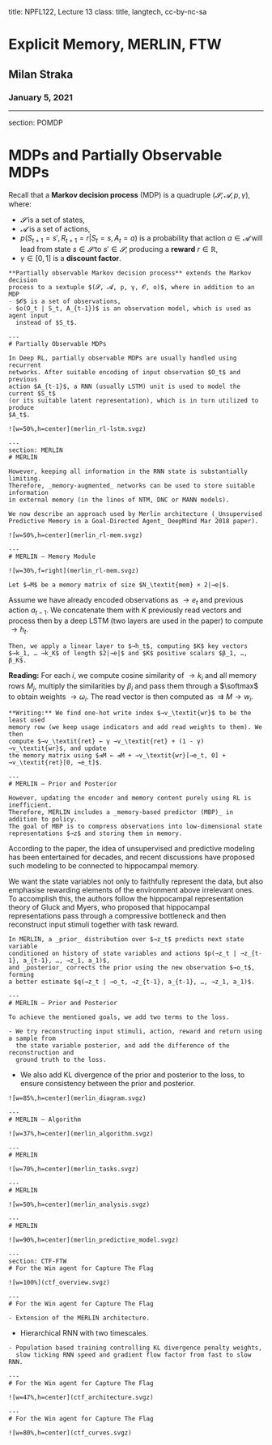 title: NPFL122, Lecture 13
class: title, langtech, cc-by-nc-sa
# Explicit Memory, MERLIN, FTW

## Milan Straka

### January 5, 2021

---
section: POMDP
# MDPs and Partially Observable MDPs

Recall that a **Markov decision process** (MDP) is a quadruple $(𝓢, 𝓐, p, γ)$,
where:
- $𝓢$ is a set of states,
- $𝓐$ is a set of actions,
- $p(S_{t+1} = s', R_{t+1} = r | S_t = s, A_t = a)$ is a probability that
  action $a ∈ 𝓐$ will lead from state $s ∈ 𝓢$ to $s' ∈ 𝓢$, producing a **reward** $r ∈ ℝ$,
- $γ ∈ [0, 1]$ is a **discount factor**.

~~~
**Partially observable Markov decision process** extends the Markov decision
process to a sextuple $(𝓢, 𝓐, p, γ, 𝓞, o)$, where in addition to an MDP
- $𝓞$ is a set of observations,
- $o(O_t | S_t, A_{t-1})$ is an observation model, which is used as agent input
  instead of $S_t$.

---
# Partially Observable MDPs

In Deep RL, partially observable MDPs are usually handled using recurrent
networks. After suitable encoding of input observation $O_t$ and previous
action $A_{t-1}$, a RNN (usually LSTM) unit is used to model the current $S_t$
(or its suitable latent representation), which is in turn utilized to produce
$A_t$.

![w=50%,h=center](merlin_rl-lstm.svgz)

---
section: MERLIN
# MERLIN

However, keeping all information in the RNN state is substantially limiting.
Therefore, _memory-augmented_ networks can be used to store suitable information
in external memory (in the lines of NTM, DNC or MANN models).

We now describe an approach used by Merlin architecture (_Unsupervised
Predictive Memory in a Goal-Directed Agent_ DeepMind Mar 2018 paper).

![w=50%,h=center](merlin_rl-mem.svgz)

---
# MERLIN – Memory Module

![w=30%,f=right](merlin_rl-mem.svgz)

Let $→M$ be a memory matrix of size $N_\textit{mem} × 2|→e|$.

~~~
Assume we have already encoded observations as $→e_t$ and previous action
$a_{t-1}$. We concatenate them with $K$ previously read vectors and process
then by a deep LSTM (two layers are used in the paper) to compute $→h_t$.

~~~
Then, we apply a linear layer to $→h_t$, computing $K$ key vectors
$→k_1, … →k_K$ of length $2|→e|$ and $K$ positive scalars $β_1, …, β_K$.

~~~
**Reading:** For each $i$, we compute cosine similarity of $→k_i$ and all memory
rows $M_j$, multiply the similarities by $β_i$ and pass them through a $\softmax$
to obtain weights $→ω_i$. The read vector is then computed as $⇉M →w_i$.

~~~
**Writing:** We find one-hot write index $→v_\textit{wr}$ to be the least used
memory row (we keep usage indicators and add read weights to them). We then
compute $→v_\textit{ret} ← γ →v_\textit{ret} + (1 - γ) →v_\textit{wr}$, and update
the memory matrix using $⇉M ← ⇉M + →v_\textit{wr}[→e_t, 0] + →v_\textit{ret}[0, →e_t]$.

---
# MERLIN — Prior and Posterior

However, updating the encoder and memory content purely using RL is inefficient.
Therefore, MERLIN includes a _memory-based predictor (MBP)_ in addition to policy.
The goal of MBP is to compress observations into low-dimensional state
representations $→z$ and storing them in memory.

~~~
According to the paper, the idea of unsupervised and predictive modeling has
been entertained for decades, and recent discussions have proposed such modeling
to be connected to hippocampal memory.

We want the state variables not only to faithfully represent the data, but also
emphasise rewarding elements of the environment above irrelevant ones. To
accomplish this, the authors follow the hippocampal representation theory of
Gluck and Myers, who proposed that hippocampal representations pass through
a compressive bottleneck and then reconstruct input stimuli together with task
reward.

~~~
In MERLIN, a _prior_ distribution over $→z_t$ predicts next state variable
conditioned on history of state variables and actions $p(→z_t | →z_{t-1}, a_{t-1}, …, →z_1, a_1)$,
and _posterior_ corrects the prior using the new observation $→o_t$, forming
a better estimate $q(→z_t | →o_t, →z_{t-1}, a_{t-1}, …, →z_1, a_1)$.

---
# MERLIN — Prior and Posterior

To achieve the mentioned goals, we add two terms to the loss.

- We try reconstructing input stimuli, action, reward and return using a sample from
  the state variable posterior, and add the difference of the reconstruction and
  ground truth to the loss.

~~~
- We also add KL divergence of the prior and posterior to the loss, to ensure
  consistency between the prior and posterior.

~~~
![w=85%,h=center](merlin_diagram.svgz)

---
# MERLIN — Algorithm

![w=37%,h=center](merlin_algorithm.svgz)

---
# MERLIN

![w=70%,h=center](merlin_tasks.svgz)

---
# MERLIN

![w=50%,h=center](merlin_analysis.svgz)

---
# MERLIN

![w=90%,h=center](merlin_predictive_model.svgz)

---
section: CTF-FTW
# For the Win agent for Capture The Flag

![w=100%](ctf_overview.svgz)

---
# For the Win agent for Capture The Flag

- Extension of the MERLIN architecture.

~~~
- Hierarchical RNN with two timescales.

~~~
- Population based training controlling KL divergence penalty weights,
  slow ticking RNN speed and gradient flow factor from fast to slow RNN.

---
# For the Win agent for Capture The Flag

![w=47%,h=center](ctf_architecture.svgz)

---
# For the Win agent for Capture The Flag

![w=80%,h=center](ctf_curves.svgz)

